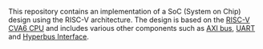This repository contains an implementation of a SoC (System on Chip) design using the RISC-V architecture. The design is based on the [RISC-V CVA6 CPU](https://github.com/openhwgroup/cva6) and includes various other components such as [AXI bus](https://github.com/pulp-platform/axi), [UART](https://github.com/pulp-platform/apb_uart) and [Hyperbus Interface](https://github.com/pulp-platform/hyperbus).
